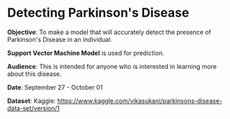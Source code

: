 # Detecting Parkinson's Disease

**Objective**: To make a model that will accurately detect the presence of Parkinson's Disease in an individual.

**Support Vector Machine Model** is used for prediction.

**Audience**: This is intended for anyone who is interested in learning more about this disease.

**Date**: September 27 - October 01

**Dataset**: Kaggle: https://www.kaggle.com/vikasukani/parkinsons-disease-data-set/version/1
